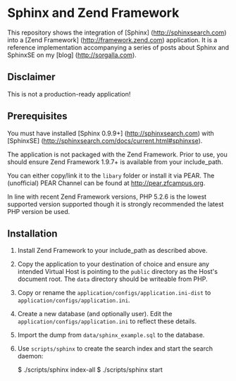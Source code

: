 Sphinx and Zend Framework
=========================

This repository shows the integration of [Sphinx] (http://sphinxsearch.com) into
a [Zend Framework] (http://framework.zend.com) application.
It is a reference implementation accompanying a series of posts about Sphinx and
SphinxSE on my [blog] (http://sorgalla.com).

Disclaimer
----------

This is not a production-ready application!

Prerequisites
-------------

You must have installed [Sphinx 0.9.9+] (http://sphinxsearch.com) with [SphinxSE]
(http://sphinxsearch.com/docs/current.html#sphinxse).

The application is not packaged with the Zend Framework. Prior to use, you should
ensure Zend Framework 1.9.7+ is available from your include_path.

You can either copy/link it to the `libary` folder or install it via PEAR.
The (unofficial) PEAR Channel can be found at http://pear.zfcampus.org.

In line with recent Zend Framework versions, PHP 5.2.6 is the lowest supported
version supported though it is strongly recommended the latest PHP version be
used.

Installation
------------

1. Install Zend Framework to your include_path as described above.

2. Copy the application to your destination of choice and ensure any intended
Virtual Host is pointing to the `public` directory as the Host's document
root. The `data` directory should be writeable from PHP.

3. Copy or rename the `application/configs/application.ini-dist` to
`application/configs/application.ini`.

4. Create a new database (and optionally user). Edit the
`application/configs/application.ini` to reflect these details.

5. Import the dump from `data/sphinx_example.sql` to the database.

6. Use `scripts/sphinx` to create the search index and start the search daemon:

    $ ./scripts/sphinx index-all
    $ ./scripts/sphinx start

